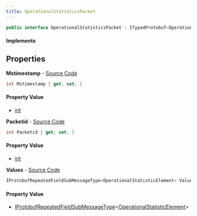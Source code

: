```yaml
---
title: OperationalStatisticsPacket
---
```


```csharp
public interface OperationalStatisticsPacket : ITypedProtobuf<OperationalStatisticsPacket>, INativeHandle
```

#### Implements

## Properties

**Mstimestamp** - [Source Code](https://github.com/swiftly-solution/swiftlys2/blob/main/managed/src/SwiftlyS2.Generated/Protobufs/Interfaces/OperationalStatisticsPacket.cs#L16)

```csharp
int Mstimestamp { get; set; }
```

#### Property Value

- [int](https://learn.microsoft.com/dotnet/api/system.int32)

**Packetid** - [Source Code](https://github.com/swiftly-solution/swiftlys2/blob/main/managed/src/SwiftlyS2.Generated/Protobufs/Interfaces/OperationalStatisticsPacket.cs#L13)

```csharp
int Packetid { get; set; }
```

#### Property Value

- [int](https://learn.microsoft.com/dotnet/api/system.int32)

**Values** - [Source Code](https://github.com/swiftly-solution/swiftlys2/blob/main/managed/src/SwiftlyS2.Generated/Protobufs/Interfaces/OperationalStatisticsPacket.cs#L19)

```csharp
IProtobufRepeatedFieldSubMessageType<OperationalStatisticElement> Values { get; }
```

#### Property Value

- [IProtobufRepeatedFieldSubMessageType](/docs/api/shared/netmessages/iprotobufrepeatedfieldsubmessagetype-1)<[OperationalStatisticElement](/docs/api/shared/protobufdefinitions/operationalstatisticelement)>

